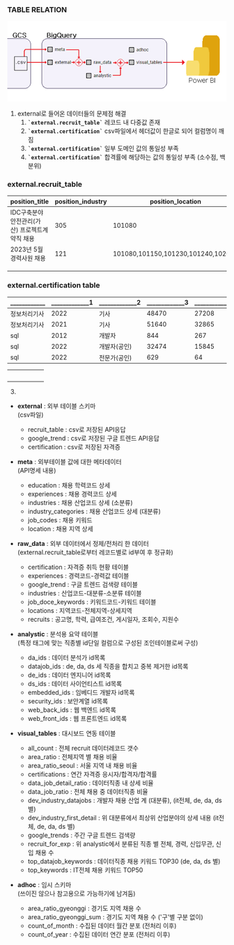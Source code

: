 ### TABLE RELATION
<left>![img1](/query/elt_flow.png)</left>

1. external로 들어온 데이터들의 문제점 해결
    1. **`` `external.recruit_table` ``** 레코드 내 다중값 존재
    1. **`` `external.certification` ``** csv파일에서 헤더값이 한글로 되어 컬럼명이 깨짐
    1. **`` `external.certification` ``** 일부 도메인 값의 통일성 부족
    1. **`` `external.certification` ``** 합격률에 해당하는 값의 통일성 부족 (소수점, 백분위)




### external.recruit_table
|position_title|position_industry|position_location|position_job_type|position_job_mid_code|position_industry_keyword_code|position_job_code_keyword_code|position_experience_level_code|position_experience_level_min|position_experience_level_max|position_required_education_level|keyword|salary|posting_timestamp|posting_date|expiration_timestamp|expiration_date|read_cnt|apply_cnt|
|-|-|-|-|-|-|-|-|-|-|-|-|-|-|-|-|-|-|-|
|IDC구축분야 안전관리(가산) 프로젝트계약직 채용|305|101080|2|22,2|999|154,2037,2048,154|2|3|0|0|null|99|1685494276|2023-05-31T09:51:16+0900|1703948400|2023-12-31T00:00:00+0900|0|0|
|2023년 5월 경력사원 채용|121|101080,101150,101230,101240,102000|1|2,18|999|90,127,167,2212,167|2|2|0|8|null|99|1685068573|2023-05-26T11:36:13+0900|1686099600|2023-06-07T10:00:00+0900|328|0|
||||||||||||||||||||
||||||||||||||||||||
||||||||||||||||||||

### external.certification table
|____________|_____________1|_____________2|_____________3|_____________4|_________|
|-|-|-|-|-|-|
|정보처리기사|2022|기사|48470|27208|0.561|
|정보처리기사|2021|기사|51640|32865|0.636|
|sql|2012|개발자|844|267|31.64|
|sql|2022|개발자(공인)|32474|15845|48.79|
|sql|2022|전문가(공인)|629|64|10.17|


|||||||
|-|-|-|-|-|-|
|||||||
|||||||
|||||||
|||||||
|||||||
  3. 

- **external** : 외부 테이블 스키마   
    (csv파일)
    - recruit_table : csv로 저장된 API응답
    - google_trend : csv로 저장된 구글 트렌드 API응답
    - certification : csv로 저장된 자격증 

- **meta** : 외부테이블 값에 대한 메타데이터   
    (API명세 내용)
    - education : 채용 학력코드 상세
    - experiences : 채용 경력코드 상세
    - industries : 채용 산업코드 상세 (소분류)
    - industry_categories : 채용 산업코드 상세 (대분류)
    - job_codes : 채용 키워드
    - location : 채용 지역 상세

- **raw_data** : 외부 데이터에서 정제/전처리 한 데이터   
    (external.recruit_table로부터 레코드별로 id부여 후 정규화)
    - certification : 자격증 취득 현황 테이블
    - experiences : 경력코드-경력값 테이블
    - google_trend : 구글 트렌드 검색량 테이블
    - industries : 산업코드-대분류-소분류 테이블
    - job_doce_keywords : 키워드코드-키워드 테이블
    - locations : 지역코드-전체지역-상세지역
    - recruits : 공고명, 학력, 급여조건, 게시일자, 조회수, 지원수

- **analystic** : 분석용 요약 테이블   
    (특정 태그에 맞는 직종별 id단일 컬럼으로 구성된 조인테이블로써 구성)
    - da_ids : 데이터 분석가 id목록
    - datajob_ids : de, da, ds 세 직종을 합치고 중복 제거한 id목록
    - de_ids : 데이터 엔지니어 id목록
    - ds_ids : 데이터 사이언티스트 id목록
    - embedded_ids : 임베디드 개발자 id목록
    - security_ids : 보안계열 id목록
    - web_back_ids : 웹 백엔드 id목록
    - web_front_ids : 웹 프론트엔드 id목록

- **visual_tables** : 대시보드 연동 테이블
    - all_count : 전체 recruit 데이터레코드 갯수
    - area_ratio : 전체지역 별 채용 비율
    - area_ratio_seoul : 서울 지역 내 채용 비율
    - certifications : 연간 자격증 응시자/합격자/합격률
    - data_job_detail_ratio : 데이터직종 내 상세 비율
    - data_job_ratio : 전체 채용 중 데이터직종 비율
    - dev_industry_datajobs : 개발자 채용 산업 계 (대분류), (it전체, de, da, ds 별)
    - dev_industry_first_detail : 위 대분류에서 최상위 산업분야의 상세 내용 (it전체, de, da, ds 별)
    - google_trends : 주간 구글 트렌드 검색량
    - recruit_for_exp : 위 analystic에서 분류된 직종 별 전체, 경력, 신입무관, 신입 채용 수
    - top_datajob_keywords : 데이터직종 채용 키워드 TOP30 (de, da, ds 별)
    - top_keywords : IT전체 채용 키워드 TOP50

- **adhoc** : 임시 스키마   
    (쓰이진 않으나 참고용으로 가능하기에 남겨둠)
    - area_ratio_gyeonggi : 경기도 지역 채용 수
    - area_ratio_gyeonggi_sum : 경기도 지역 채용 수 ('구'별 구분 없이)
    - count_of_month : 수집된 데이터 월간 분포 (전처리 이후)
    - count_of_year : 수집된 데이터 연간 분포 (전처리 이후)
